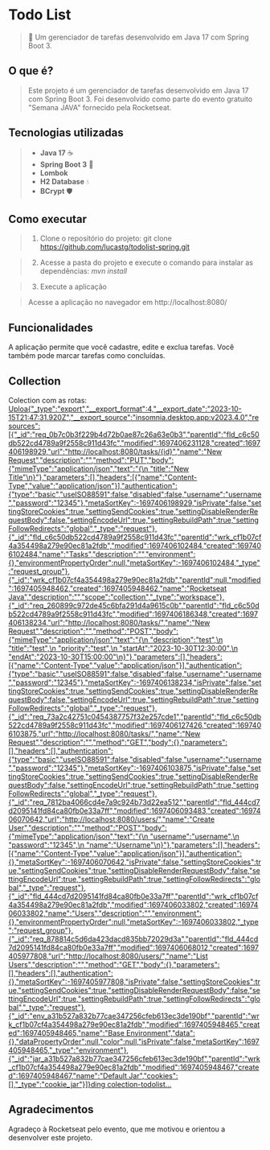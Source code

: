# Todo List

> **🚀** Um gerenciador de tarefas desenvolvido em Java 17 com Spring Boot 3.

## O que é?

> Este projeto é um gerenciador de tarefas desenvolvido em Java 17 com Spring Boot 3. Foi desenvolvido como parte do evento gratuito "Semana JAVA" fornecido pela Rocketseat.

## Tecnologias utilizadas

> * **Java 17** ☕
> * **Spring Boot 3** 🌱
> * **Lombok**
> * **H2 Database** 💧
> * **BCrypt** 🛡️

## Como executar

> 1. Clone o repositório do projeto:
     git clone https://github.com/lucastg/todolist-spring.git

> 2. Acesse a pasta do projeto e execute o comando para instalar as dependências:
     *mvn install*

> 3. Execute a aplicação

> Acesse a aplicação no navegador em http://localhost:8080/

## Funcionalidades
A aplicação permite que você cadastre, edite e exclua tarefas. Você também pode marcar tarefas como concluídas.

## Collection
Colection com as rotas:
[Uploa{"_type":"export","__export_format":4,"__export_date":"2023-10-15T21:47:31.920Z","__export_source":"insomnia.desktop.app:v2023.4.0","resources":[{"_id":"req_0b7c0b3f229b4d72b0ae87c26a63e0b3","parentId":"fld_c6c50db522cd4789a9f2558c911d43fc","modified":1697406231128,"created":1697406198929,"url":"http://localhost:8080/tasks/{id}","name":"New Request","description":"","method":"PUT","body":{"mimeType":"application/json","text":"{\n    \"title\":\"New Title\"\n}"},"parameters":[],"headers":[{"name":"Content-Type","value":"application/json"}],"authentication":{"type":"basic","useISO88591":false,"disabled":false,"username":"username","password":"12345"},"metaSortKey":-1697406198929,"isPrivate":false,"settingStoreCookies":true,"settingSendCookies":true,"settingDisableRenderRequestBody":false,"settingEncodeUrl":true,"settingRebuildPath":true,"settingFollowRedirects":"global","_type":"request"},{"_id":"fld_c6c50db522cd4789a9f2558c911d43fc","parentId":"wrk_cf1b07cf4a354498a279e90ec81a2fdb","modified":1697406102484,"created":1697406102484,"name":"Tasks","description":"","environment":{},"environmentPropertyOrder":null,"metaSortKey":-1697406102484,"_type":"request_group"},{"_id":"wrk_cf1b07cf4a354498a279e90ec81a2fdb","parentId":null,"modified":1697405948462,"created":1697405948462,"name":"Rocketseat Java","description":"","scope":"collection","_type":"workspace"},{"_id":"req_260899c972de45c6bfa291d4a9615c0b","parentId":"fld_c6c50db522cd4789a9f2558c911d43fc","modified":1697406186348,"created":1697406138234,"url":"http://localhost:8080/tasks/","name":"New Request","description":"","method":"POST","body":{"mimeType":"application/json","text":"{\n    \"description\":\"test\",\n    \"title\":\"test\",\n    \"priority\":\"test\",\n    \"startAt\":\"2023-10-30T12:30:00\",\n    \"endAt\":\"2023-10-30T15:00:00\"\n}"},"parameters":[],"headers":[{"name":"Content-Type","value":"application/json"}],"authentication":{"type":"basic","useISO88591":false,"disabled":false,"username":"username","password":"12345"},"metaSortKey":-1697406138234,"isPrivate":false,"settingStoreCookies":true,"settingSendCookies":true,"settingDisableRenderRequestBody":false,"settingEncodeUrl":true,"settingRebuildPath":true,"settingFollowRedirects":"global","_type":"request"},{"_id":"req_73a2c42751c0454387757f32e257cde1","parentId":"fld_c6c50db522cd4789a9f2558c911d43fc","modified":1697406127426,"created":1697406103875,"url":"http://localhost:8080/tasks/","name":"New Request","description":"","method":"GET","body":{},"parameters":[],"headers":[],"authentication":{"type":"basic","useISO88591":false,"disabled":false,"username":"username","password":"12345"},"metaSortKey":-1697406103875,"isPrivate":false,"settingStoreCookies":true,"settingSendCookies":true,"settingDisableRenderRequestBody":false,"settingEncodeUrl":true,"settingRebuildPath":true,"settingFollowRedirects":"global","_type":"request"},{"_id":"req_7812ba4066cd4e7a9c924b73d22ea512","parentId":"fld_444cd7d2095141fd84ca80fb0e33a7ff","modified":1697406093483,"created":1697406070642,"url":"http://localhost:8080/users/","name":"Create User","description":"","method":"POST","body":{"mimeType":"application/json","text":"{\n    \"username\":\"username\",\n    \"password\":\"12345\",\n    \"name\":\"Username\"\n}"},"parameters":[],"headers":[{"name":"Content-Type","value":"application/json"}],"authentication":{},"metaSortKey":-1697406070642,"isPrivate":false,"settingStoreCookies":true,"settingSendCookies":true,"settingDisableRenderRequestBody":false,"settingEncodeUrl":true,"settingRebuildPath":true,"settingFollowRedirects":"global","_type":"request"},{"_id":"fld_444cd7d2095141fd84ca80fb0e33a7ff","parentId":"wrk_cf1b07cf4a354498a279e90ec81a2fdb","modified":1697406033802,"created":1697406033802,"name":"Users","description":"","environment":{},"environmentPropertyOrder":null,"metaSortKey":-1697406033802,"_type":"request_group"},{"_id":"req_878814c5d6da423dacd835bb72029d3a","parentId":"fld_444cd7d2095141fd84ca80fb0e33a7ff","modified":1697406068012,"created":1697405977808,"url":"http://localhost:8080/users/","name":"List Users","description":"","method":"GET","body":{},"parameters":[],"headers":[],"authentication":{},"metaSortKey":-1697405977808,"isPrivate":false,"settingStoreCookies":true,"settingSendCookies":true,"settingDisableRenderRequestBody":false,"settingEncodeUrl":true,"settingRebuildPath":true,"settingFollowRedirects":"global","_type":"request"},{"_id":"env_a31b527a832b77cae347256cfeb613ec3de190bf","parentId":"wrk_cf1b07cf4a354498a279e90ec81a2fdb","modified":1697405948465,"created":1697405948465,"name":"Base Environment","data":{},"dataPropertyOrder":null,"color":null,"isPrivate":false,"metaSortKey":1697405948465,"_type":"environment"},{"_id":"jar_a31b527a832b77cae347256cfeb613ec3de190bf","parentId":"wrk_cf1b07cf4a354498a279e90ec81a2fdb","modified":1697405948467,"created":1697405948467,"name":"Default Jar","cookies":[],"_type":"cookie_jar"}]}ding colection-todolist…]()


## Agradecimentos
Agradeço à Rocketseat pelo evento, que me motivou e orientou a desenvolver este projeto.
